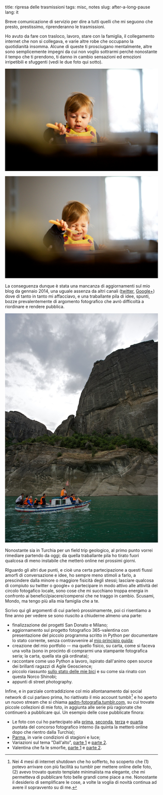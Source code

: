 title: ripresa delle trasmissioni
tags: misc, notes
slug: after-a-long-pause
lang: it

Breve comunicazione di servizio per dire a tutti quelli che mi seguono che presto, prestissimo, riprenderanno le trasmissioni.

Ho avuto da fare con trasloco, lavoro, stare con la famiglia, il collegamento internet che non si collegava, e varie altre robe che occupano la quotidianità insomma. Alcune di queste ti prosciugano mentalmente, altre sono semplicemente impegni da cui non voglio sottrarmi perché nonostante il tempo che ti prendono, ti danno in cambio sensazioni ed emozioni irripetibili e sfuggenti (vedi le due foto qui sotto).

![](./images/20140331_AA16945.jpg)  

![](./images/20140331_AA16947.jpg)

La conseguenza dunque è stata una mancanza di aggiornamenti sul mio blog da gennaio 2014, una uguale assenza da altri canali ([twitter](http://twitter.com/aadmtwi), [Google+](http://plus.google.com/+AlessandroAmatodelMonte/)) dove di tanto in tanto mi affacciavo, e una traballante pila di idee, spunti, bozze prevalentemente di argomento fotografico che avrò difficoltà a riordinare e rendere pubblica.

![](./images/20140526_AA19110.jpg)

Nonostante sia in Turchia per un field trip geologico, al primo punto vorrei rimediare partendo da oggi; da quella traballante pila ho tirato fuori qualcosa di meno instabile che metterò online nei prossimi giorni.

RIguardo gli altri due punti, e cioè una certa partecipazione a questi flussi amorfi di conversazione e idee, ho sempre meno stimoli a farlo, a prescindere dalla minore o maggiore fisicità degli stessi; lasciare qualcosa di compiuto su twitter o google+ o partecipare in modo attivo alle attività del circolo fotogafico locale,  sono cose che mi succhiano troppa energia in confronto ai benefici/piacere/compensi che ne traggo in cambio. Scusami, Mondo, ma tengo più alla mia famiglia che a te.

Scrivo qui gli argomenti di cui parlerò prossimamente, poi ci risentiamo a fine anno per vedere se sono riuscito a chiuderne almeno una parte:

* finalizzazione dei progetti San Donato e Milano;
* aggiornamento sul progetto fotografico 365-valentina con presentazione del piccolo programma scritto in Python per documentare lo stato corrente, senza contravvenire al [mio principio guida](./2014-01-04-valentina-365.html);
* creazione del mio portfolio -- ma quello fisico, su carta, come si faceva  una volta (sono in procinto di comprarmi una stampante fotografica seria; la carta, quella sta già ordinata);
* raccontare come uso Python a lavoro, ispirato dall'animo open source dei brillanti ragazzi di Agile Geoscience;
* piccolo riassunto [sullo stato delle mie bici](./2014-01-13-stolen-bikes.html) e su come sia rinato con questa Norco Shinobi;
* appunti di street photography.

Infine, e in parziale contraddizione col mio allontanamento dai social network di cui parlavo prima, ho riattivato il mio account tumblr[^nota-tumblr] e ho aperto un nuovo stream che si chiama [aadm-fotografia.tumblr.com](http://aadm-fotografia.tumblr.com), su cui trovate piccole collezioni di mie foto, in aggiunta alle serie più ragionate che continuerò a pubblicare qui. Un esempio delle cose pubblicate finora:

* Le foto con cui ho partecipato alla [prima](http://aadm-fotografia.tumblr.com/post/77942918166/concorso-fotografico-interno-del-circolo), [seconda](http://aadm-fotografia.tumblr.com/post/77943379950/seconda-tappa-con-tema-gente-che-mangia-la), [terza](http://aadm-fotografia.tumblr.com/post/77943667241/terza-tappa-del-concorso-fotografico-la-mia-citta) e [quarta](http://aadm-fotografia.tumblr.com/post/86822407706/quarta-tappa-del-concorso-fotografico-interno-del) puntata del concorso fotografico interno (la quinta la metterò online dopo che rientro dalla Turchia);
* [Parma](http://aadm-fotografia.tumblr.com/post/78479862151/parma-in-varie-stagioni-e-condizioni-di-luce), in varie condizioni di stagioni e luce;
* Variazioni sul tema "Dall'alto", [parte 1](http://aadm-fotografia.tumblr.com/post/86823298186/sempre-in-tema-di-concorso-fotografico-spesso-mi) e [parte 2](http://aadm-fotografia.tumblr.com/post/86823500781/oppure-se-avessi-usato-delle-fotografie-piu).
* Valentina che fa le smorfie, [parte 1](http://aadm-fotografia.tumblr.com/post/86931116786/valentina-fa-le-smorfie-1) e [parte 2](http://aadm-fotografia.tumblr.com/post/86931497736/valentina-fa-le-smorfie-2).


[^nota-tumblr]: Nei 4 mesi di internet shutdown che ho sofferto, ho scoperto che (1) potevo arrivare con più facilità su tumblr per mettere online delle foto, (2) avevo trovato questo template minimalista ma elegante, che mi permetteva di pubblicare foto belle grandi come piace a me. Nonostante il desiderio di semplificare le cose, a volte la voglia di novità continua ad avere il sopravvento su di me.
